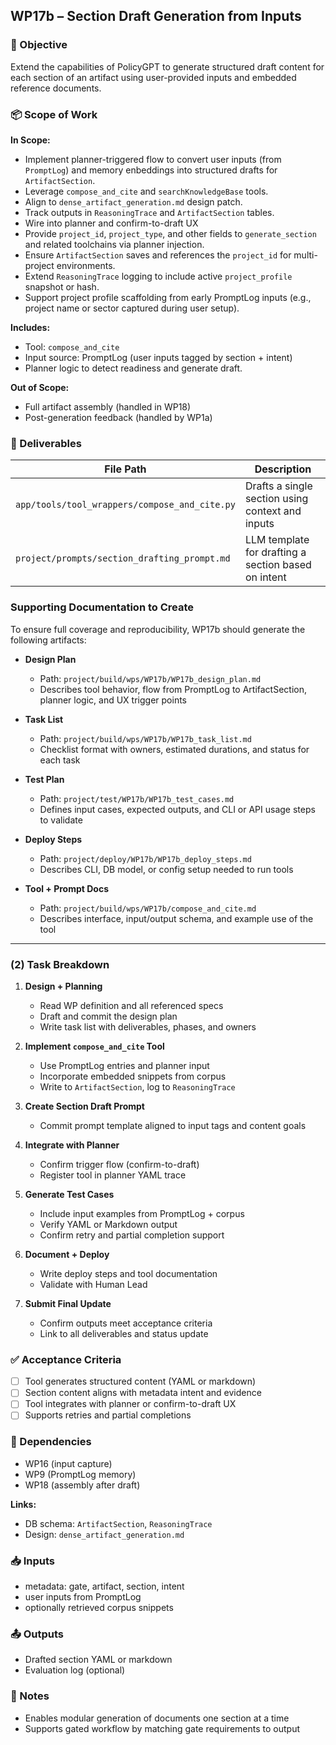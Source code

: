 ## WP17b – Section Draft Generation from Inputs

### 🎯 Objective
Extend the capabilities of PolicyGPT to generate structured draft content for each section of an artifact using user-provided inputs and embedded reference documents.

### 📦 Scope of Work
**In Scope:**
- Implement planner-triggered flow to convert user inputs (from `PromptLog`) and memory enbeddings into structured drafts for `ArtifactSection`.
- Leverage `compose_and_cite` and `searchKnowledgeBase` tools.
- Align to `dense_artifact_generation.md` design patch.
- Track outputs in `ReasoningTrace` and `ArtifactSection` tables.
- Wire into planner and confirm-to-draft UX
- Provide `project_id`, `project_type`, and other fields to `generate_section` and related toolchains via planner injection.
- Ensure `ArtifactSection` saves and references the `project_id` for multi-project environments.
- Extend `ReasoningTrace` logging to include active `project_profile` snapshot or hash.
- Support project profile scaffolding from early PromptLog inputs (e.g., project name or sector captured during user setup).


**Includes:**
- Tool: `compose_and_cite`
- Input source: PromptLog (user inputs tagged by section + intent)
- Planner logic to detect readiness and generate draft.

**Out of Scope:**
- Full artifact assembly (handled in WP18)
- Post-generation feedback (handled by WP1a)

### 🚀 Deliverables
| File Path | Description |
|-----------|-------------|
| `app/tools/tool_wrappers/compose_and_cite.py` | Drafts a single section using context and inputs |
| `project/prompts/section_drafting_prompt.md` | LLM template for drafting a section based on intent |

### Supporting Documentation to Create

To ensure full coverage and reproducibility, WP17b should generate the following artifacts:

- **Design Plan**
  - Path: `project/build/wps/WP17b/WP17b_design_plan.md`
  - Describes tool behavior, flow from PromptLog to ArtifactSection, planner logic, and UX trigger points

- **Task List**
  - Path: `project/build/wps/WP17b/WP17b_task_list.md`
  - Checklist format with owners, estimated durations, and status for each task

- **Test Plan**
  - Path: `project/test/WP17b/WP17b_test_cases.md`
  - Defines input cases, expected outputs, and CLI or API usage steps to validate

- **Deploy Steps**
  - Path: `project/deploy/WP17b/WP17b_deploy_steps.md`
  - Describes CLI, DB model, or config setup needed to run tools

- **Tool + Prompt Docs**
  - Path: `project/build/wps/WP17b/compose_and_cite.md`
  - Describes interface, input/output schema, and example use of the tool

---

### (2) Task Breakdown

1. **Design + Planning**
   - Read WP definition and all referenced specs
   - Draft and commit the design plan
   - Write task list with deliverables, phases, and owners

2. **Implement `compose_and_cite` Tool**
   - Use PromptLog entries and planner input
   - Incorporate embedded snippets from corpus
   - Write to `ArtifactSection`, log to `ReasoningTrace`

3. **Create Section Draft Prompt**
   - Commit prompt template aligned to input tags and content goals

4. **Integrate with Planner**
   - Confirm trigger flow (confirm-to-draft)
   - Register tool in planner YAML trace

5. **Generate Test Cases**
   - Include input examples from PromptLog + corpus
   - Verify YAML or Markdown output
   - Confirm retry and partial completion support

6. **Document + Deploy**
   - Write deploy steps and tool documentation
   - Validate with Human Lead

7. **Submit Final Update**
   - Confirm outputs meet acceptance criteria
   - Link to all deliverables and status update

### ✅ Acceptance Criteria
- [ ] Tool generates structured content (YAML or markdown)
- [ ] Section content aligns with metadata intent and evidence
- [ ] Tool integrates with planner or confirm-to-draft UX
- [ ] Supports retries and partial completions

### 🔗 Dependencies
- WP16 (input capture)
- WP9 (PromptLog memory)
- WP18 (assembly after draft)

**Links:**
- DB schema: `ArtifactSection`, `ReasoningTrace`
- Design: `dense_artifact_generation.md`

### 📥 Inputs
- metadata: gate, artifact, section, intent
- user inputs from PromptLog
- optionally retrieved corpus snippets

### 📤 Outputs
- Drafted section YAML or markdown
- Evaluation log (optional)

### 🧠 Notes
- Enables modular generation of documents one section at a time
- Supports gated workflow by matching gate requirements to output